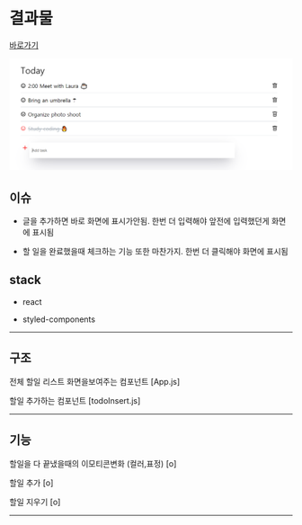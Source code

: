 # 결과물

[바로가기](https://jungsikjeong.github.io/React-ToDoList)

![React-ToDoList](src\20200523_143546.png)

## 이슈

- 글을 추가하면 바로 화면에 표시가안됨. 한번 더 입력해야 앞전에 입력했던게 화면에 표시됨

- 할 일을 완료했을때 체크하는 기능 또한 마찬가지. 한번 더 클릭해야 화면에 표시됨

## stack

- react

- styled-components

---

## 구조

전체 할일 리스트 화면을보여주는 컴포넌트 [App.js]

할일 추가하는 컴포넌트 [todoInsert.js]

---

## 기능

할일을 다 끝냈을때의 이모티콘변화 (컬러,표정) [o]

할일 추가 [o]

할일 지우기 [o]

---
